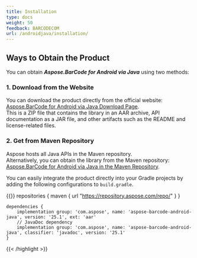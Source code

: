 ```yaml
---
title: Installation
type: docs
weight: 50
feedback: BARCODECOM
url: /androidjava/installation/
---
```


## **Ways to Obtain the Product**

You can obtain ***Aspose.BarCode for Android via Java*** using two methods:

### **1. Download from the Website**

You can download the product directly from the official website:
<a href="https://releases.aspose.com/barcode/androidjava/" target="_blank">Aspose.BarCode for Android via Java Download
Page</a>.  
This is a ZIP file that contains the library in an AAR archive, API documentation as a JAR file, and other artifacts
such as the README and license-related files.

### **2. Get from Maven Repository**

Aspose hosts all Java APIs in the Maven repository.  
Alternatively, you can obtain the library from the Maven repository: 
<a href="https://releases.aspose.com/java/repo/com/aspose/aspose-barcode-android-java/" target="_blank">Aspose.BarCode
for Android via Java in the Maven Repository</a>.

You can easily integrate the product directly into your Gradle projects by adding the following configurations
to `build.gradle`.

{{<highlight gradle>}}
    repositories {
        maven {
          url "https://repository.aspose.com/repo/"
        }
     }

    dependencies {
        implementation group: 'com.aspose', name: 'aspose-barcode-android-java', version: '25.1', ext: 'aar'
        // JavaDoc dependency
        implementation group: 'com.aspose', name: 'aspose-barcode-android-java', classifier: 'javadoc', version: '25.1'
    }

{{< /highlight >}}

